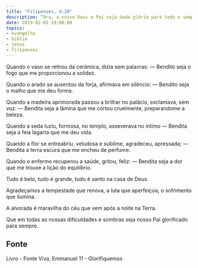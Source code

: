 ```yaml
---
title: "Filipenses, 4:20"
description: “Ora, a nosso Deus e Pai seja dada glória para todo o sempre.” Paulo
date: 2019-02-01 19:00:00
topics: 
- evangelho
- biblia
- jesus
- filipenses
---
```


Quando o vaso se retirou da cerâmica, dizia sem palavras:
— Bendito seja o fogo que me proporcionou a solidez.

Quando o arado se ausentou da forja, afirmava em silêncio:
— Bendito seja o malho que me deu forma.

Quando a madeira aprimorada passou a brilhar no palácio, exclamava, sem
voz:
— Bendita seja a lâmina que me cortou cruelmente, preparando­me a
beleza.

Quando a seda luziu, formosa, no templo, asseverava no íntimo
— Bendita seja a feia lagarta que me deu vida.

Quando a flor se entreabriu, veludosa e sublime, agradeceu, apressada;
— Bendita a terra escura que me encheu de perfume.

Quando o enfermo recuperou a saúde, gritou, feliz:
— Bendita seja a dor que me trouxe a lição do equilíbrio.

Tudo é belo, tudo é grande, tudo é santo na casa de Deus.

Agradeçamos a tempestade que renova, a luta que aperfeiçoa, o sofrimento
que ilumina.

A alvorada é maravilha do céu que vem após a noite na Terra.

Que em todas as nossas dificuldades e sombras seja nosso Pai glorificado
para sempre.


## Fonte
Livro - Fonte Viva, Emmanuel
11 - Glorifiquemos
